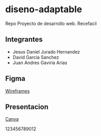 # diseno-adaptable
Repo Proyecto de desarrollo web.
Recefacil


## Integrantes
- Jesus Daniel Jurado Hernandez
- David Garcia Sanchez
- Juan Andres Gaviria Arias

## Figma
[Wireframes](https://www.figma.com/file/22IMtZQYtQGpOb3XTte7Qw/Dise%C3%B1o-Adaptable?type=design&node-id=22%3A3&mode=design&t=XtuQnOhyOsotGA74-1)

## Presentacion
[Canva](https://www.canva.com/design/DAF9dogb78w/qd-SMDw0LwnL53FYvTqbRA/edit)

123456789012
